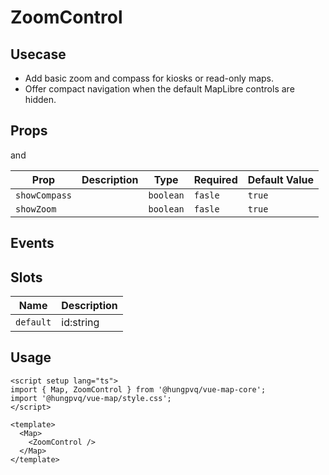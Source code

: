 # ZoomControl

## Usecase

- Add basic zoom and compass for kiosks or read-only maps.
- Offer compact navigation when the default MapLibre controls are hidden.

## Props

<!--@include: ./props.md-->

and

| Prop          | Description | Type      | Required | Default Value |
| ------------- | ----------- | --------- | -------- | ------------- |
| `showCompass` |             | `boolean` | `fasle`  | `true`        |
| `showZoom`    |             | `boolean` | `fasle`  | `true`        |

## Events

## Slots

| Name      | Description |
| --------- | ----------- |
| `default` | id:string   |

## Usage

```vue
<script setup lang="ts">
import { Map, ZoomControl } from '@hungpvq/vue-map-core';
import '@hungpvq/vue-map/style.css';
</script>

<template>
  <Map>
    <ZoomControl />
  </Map>
</template>
```
